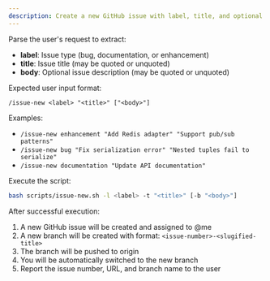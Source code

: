 ```yaml
---
description: Create a new GitHub issue with label, title, and optional body, then create and push a branch
---
```


Parse the user's request to extract:
- **label**: Issue type (bug, documentation, or enhancement)
- **title**: Issue title (may be quoted or unquoted)
- **body**: Optional issue description (may be quoted or unquoted)

Expected user input format:
```
/issue-new <label> "<title>" ["<body>"]
```

Examples:
- `/issue-new enhancement "Add Redis adapter" "Support pub/sub patterns"`
- `/issue-new bug "Fix serialization error" "Nested tuples fail to serialize"`
- `/issue-new documentation "Update API documentation"`

Execute the script:
```bash
bash scripts/issue-new.sh -l <label> -t "<title>" [-b "<body>"]
```

After successful execution:
1. A new GitHub issue will be created and assigned to @me
2. A new branch will be created with format: `<issue-number>-<slugified-title>`
3. The branch will be pushed to origin
4. You will be automatically switched to the new branch
5. Report the issue number, URL, and branch name to the user
